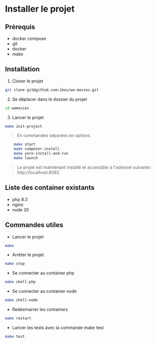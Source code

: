 # Installer le projet

## Prérequis    

 - docker compose
 - git
 - docker
 - make

## Installation

1. Cloner le projet
```bash
git clone git@github.com:ibou/we-movies.git 
```

2. Se déplacer dans le dossier du projet
```bash
cd wemovies
```

3. Lancer le projet 
```bash
make init-project
```
> En commandes séparées en options
```bash
    make start
    make composer-install 
    make yarn-install-and-run 
    make launch
```

> Le projet est maintenant installé et accessible à l'adresse suivante : http://localhost:8082

## Liste des container existants

- php 8.3
- nginx
- node 20

## Commandes utiles

- Lancer le projet
```bash
make 
```

- Arrêter le projet
```bash
make stop
```

- Se connecter au container php
```bash
make shell-php
```

- Se connecter au container node
```bash
make shell-node
```

- Redeemarrer les containers
```bash
make restart
```

- Lancer les tests avec la commande make test
```bash
make test
```

